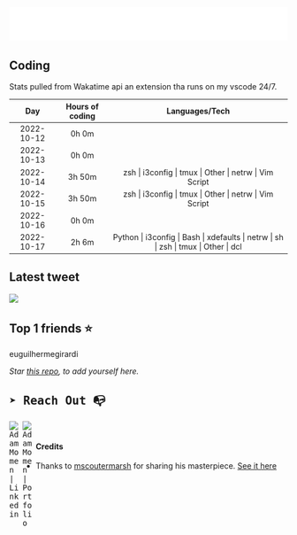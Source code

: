 
![test image size](/assets/welcome_message.gif)

## Coding
Stats pulled from Wakatime api an extension tha runs on my vscode 24/7.

|Day|Hours of coding|Languages/Tech|
|:-:|:-:|:-:|
|2022-10-12|0h 0m||
|2022-10-13|0h 0m||
|2022-10-14|3h 50m|zsh &#124; i3config &#124; tmux &#124; Other &#124; netrw &#124; Vim Script|
|2022-10-15|3h 50m|zsh &#124; i3config &#124; tmux &#124; Other &#124; netrw &#124; Vim Script|
|2022-10-16|0h 0m||
|2022-10-17|2h 6m|Python &#124; i3config &#124; Bash &#124; xdefaults &#124; netrw &#124; sh &#124; zsh &#124; tmux &#124; Other &#124; dcl|

## Latest tweet
[<img src="<tweet-image-url>" width="400">](<tweet-url>)

## Top 1 friends ⭐️
euguilhermegirardi

*Star [this repo](https://github.com/AdamMomen/AdamMomen), to add yourself here.*


<samp>

## ➤ Reach Out :mailbox_with_no_mail:

>
  <a href="https://www.linkedin.com/in/adam-momen-99596275/">
     <img align="left" alt="Adam Momen | Linkedin" width="24px" src="./assets/Linkedin.svg" />
   </a>

   <a href="https://adammomen.com/">
     <img align="left" alt="Adam Momen | Portfolio" width="24px" src="./assets/web.svg" />
   </a>

</samp>

<br>

#### Credits
* Thanks to [mscoutermarsh](https://github.com/mscoutermarsh) for sharing his masterpiece. [See it here](https://github.com/mscoutermarsh/mscoutermarsh)